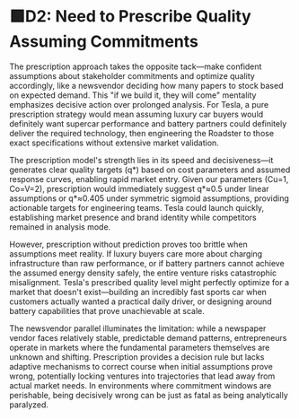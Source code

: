 # 🟩D2: Need to Prescribe Quality Assuming Commitments

The prescription approach takes the opposite tack—make confident assumptions about stakeholder commitments and optimize quality accordingly, like a newsvendor deciding how many papers to stock based on expected demand. This "if we build it, they will come" mentality emphasizes decisive action over prolonged analysis. For Tesla, a pure prescription strategy would mean assuming luxury car buyers would definitely want supercar performance and battery partners could definitely deliver the required technology, then engineering the Roadster to those exact specifications without extensive market validation.

The prescription model's strength lies in its speed and decisiveness—it generates clear quality targets (q*) based on cost parameters and assumed response curves, enabling rapid market entry. Given our parameters (Cu=1, Co=V=2), prescription would immediately suggest q*≈0.5 under linear assumptions or q*≈0.405 under symmetric sigmoid assumptions, providing actionable targets for engineering teams. Tesla could launch quickly, establishing market presence and brand identity while competitors remained in analysis mode.

However, prescription without prediction proves too brittle when assumptions meet reality. If luxury buyers care more about charging infrastructure than raw performance, or if battery partners cannot achieve the assumed energy density safely, the entire venture risks catastrophic misalignment. Tesla's prescribed quality level might perfectly optimize for a market that doesn't exist—building an incredibly fast sports car when customers actually wanted a practical daily driver, or designing around battery capabilities that prove unachievable at scale.

The newsvendor parallel illuminates the limitation: while a newspaper vendor faces relatively stable, predictable demand patterns, entrepreneurs operate in markets where the fundamental parameters themselves are unknown and shifting. Prescription provides a decision rule but lacks adaptive mechanisms to correct course when initial assumptions prove wrong, potentially locking ventures into trajectories that lead away from actual market needs. In environments where commitment windows are perishable, being decisively wrong can be just as fatal as being analytically paralyzed.
